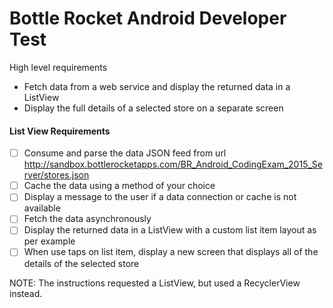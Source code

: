 # Bottle Rocket Android Developer Test

High level requirements
* Fetch data from a web service and display the returned data in a ListView
* Display the full details of a selected store on a separate screen

#### List View Requirements
- [ ] Consume and parse the data JSON feed from url http://sandbox.bottlerocketapps.com/BR_Android_CodingExam_2015_Server/stores.json
- [ ] Cache the data using a method of your choice
- [ ] Display a message to the user if a data connection or cache is not available
- [ ] Fetch the data asynchronously
- [ ] Display the returned data in a ListView with a custom list item layout as per example
- [ ] When use taps on list item, display a new screen that displays all of the details of the selected store

NOTE: The instructions requested a ListView, but used a RecyclerView instead.
